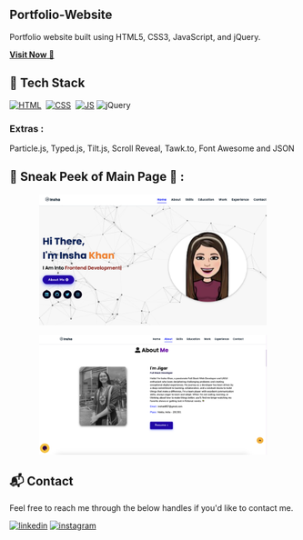 ## Portfolio-Website
Portfolio website built using HTML5, CSS3, JavaScript, and jQuery.

<a href="https://my-portfolio-insha1234s-projects.vercel.app/" target="_blank">**Visit Now** 🚀</a>


## 📌 Tech Stack
[![HTML](https://img.shields.io/badge/html5%20-%23E34F26.svg?&style=for-the-badge&logo=html5&logoColor=white)](https://github.com/insha1234/My-Portfolio/blob/main/index.html)&nbsp;
[![CSS](https://img.shields.io/badge/css3%20-%231572B6.svg?&style=for-the-badge&logo=css3&logoColor=white)](https://github.com/insha1234/My-Portfolio/tree/main/assets/css)&nbsp;
[![JS](https://img.shields.io/badge/javascript%20-%23323330.svg?&style=for-the-badge&logo=javascript&logoColor=%23F7DF1E)](https://github.com/insha1234/My-Portfolio/tree/main/assets/js)
<img alt="jQuery" src="https://img.shields.io/badge/jquery-%230769AD.svg?style=for-the-badge&logo=jquery&logoColor=white"/>

### Extras : 
Particle.js, Typed.js, Tilt.js, Scroll Reveal, Tawk.to, Font Awesome and JSON

## 📌 Sneak Peek of Main Page 🙈 :
<p align="center">
  <img src="./assets/images/projects/project5.png" alt="GuideEra" width="400"/>
</p>
<p align="center">
  <img src="./assets/images/mainpage.png" alt="GuideEra" width="400"/>
</p>


<h2>📬 Contact</h2>

Feel free to reach me through the below handles if you'd like to contact me.

[![linkedin](https://img.shields.io/badge/LinkedIn-0077B5?style=for-the-badge&logo=linkedin&logoColor=white)](https://www.linkedin.com/in/insha-khan-765023276/)
[![instagram](https://img.shields.io/badge/Instagram-E4405F?style=for-the-badge&logo=instagram&logoColor=white)](https://www.instagram.com/_.inssshhh._/)

